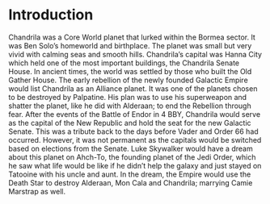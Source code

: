 # Introduction

Chandrila was a Core World planet that lurked within the Bormea sector.
It was Ben Solo’s homeworld and birthplace.
The planet was small but very vivid with calming seas and smooth hills.
Chandrila’s capital was Hanna City which held one of the most important buildings, the Chandrila Senate House.
In ancient times, the world was settled by those who built the Old Gather House.
The early rebellion of the newly founded Galactic Empire would list Chandrila as an Alliance planet.
It was one of the planets chosen to be destroyed by Palpatine.
His plan was to use his superweapon and shatter the planet, like he did with Alderaan; to end the Rebellion through fear.
After the events of the Battle of Endor in 4 BBY, Chandrila would serve as the capital of the New Republic and hold the seat for the new Galactic Senate.
This was a tribute back to the days before Vader and Order 66 had occurred.
However, it was not permanent as the capitals would be switched based on elections from the Senate.
Luke Skywalker would have a dream about this planet on Ahch-To, the founding planet of the Jedi Order, which he saw what life would be like if he didn’t help the galaxy and just stayed on Tatooine with his uncle and aunt.
In the dream, the Empire would use the Death Star to destroy Alderaan, Mon Cala and Chandrila; marrying Camie Marstrap as well.
